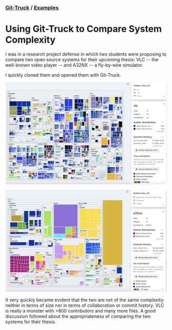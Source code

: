 ### [Git-Truck](../git-truck.md) / [Examples](../git-truck.md#examples-of-usage)

# Using Git-Truck to Compare System Complexity

I was in a research project defense in which two students were proposing to compare two open source systems for their upcoming thesis: VLC -- the well-known video player -- and A32NX -- a fly-by-wire simulator. 

I quickly cloned them and opened them with Git-Truck.  

![](../../docs/assets/vlc-with-gittruck.png)

![](../../docs/assets/a32nx-with-git-truck.png)

It very quickly became evident that the two are not of the same complexity: neither in terms of size nor in terms of collaboration or commit history. VLC is really a monster with >800 contributors and many more files. A good discussion followed about the appropriateness of comparing the two systems for their thesis. 
